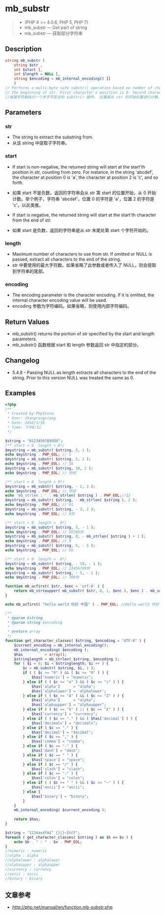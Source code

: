 # mb_substr
> - (PHP 4 >= 4.0.6, PHP 5, PHP 7)
> - mb_substr — Get part of string
> - mb_substr — 获取部分字符串

## Description
```php
string mb_substr ( 
    string $str ,
    int $start [,
    int $length = NULL [, 
    string $encoding = mb_internal_encoding() ]] 
    )
// Performs a multi-byte safe substr() operation based on number of characters. Position is counted from 
// the beginning of str. First character's position is 0. Second character position is 1, and so on.
//根据字符数执行一个多字节安全的 substr() 操作。 位置是从 str 的开始位置进行计数。 第一个字符的位置是 0。第二个字符的位置是 1，以此类推。
```
## Parameters
### str
- The string to extract the substring from.
- 从该 string 中提取子字符串。

### start
- If start is non-negative, the returned string will start at the start'th position in str, counting from zero. For instance, in the string 'abcdef', the character at position 0 is 'a', the character at position 2 is 'c', and so forth.
- 如果 start 不是负数，返回的字符串会从 str 第 start 的位置开始，从 0 开始计数。举个例子，字符串 'abcdef'，位置 0 的字符是 'a'，位置 2 的字符是 'c'，以此类推。

- If start is negative, the returned string will start at the start'th character from the end of str.
- 如果 start 是负数，返回的字符串是从 str 末尾处第 start 个字符开始的。

### length
- Maximum number of characters to use from str. If omitted or NULL is passed, extract all characters to the end of the string.
- str 中要使用的最大字符数。如果省略了此参数或者传入了 NULL，则会提取到字符串的尾部。

### encoding
- The encoding parameter is the character encoding. If it is omitted, the internal character encoding value will be used.
- encoding 参数为字符编码。如果省略，则使用内部字符编码。

## Return Values
- mb_substr() returns the portion of str specified by the start and length parameters.
- mb_substr() 函数根据 start 和 length 参数返回 str 中指定的部分。

## Changelog
- 5.4.8	- Passing NULL as length extracts all characters to the end of the string. Prior to this version NULL was treated the same as 0.

## Examples
```php
<?php
/**
 * Created by PhpStorm.
 * User: zhangrongxiang
 * Date: 2018/1/30
 * Time: 下午8:51
 */

$string = "0123456789你好";
/** start > 0  length > 0*/
$mystring = mb_substr( $string, 5, 1 );
echo $mystring . PHP_EOL; // 5
$mystring = mb_substr( $string, 5, 2 );
echo $mystring . PHP_EOL; // 56
$mystring = mb_substr( $string, 10, 2 );
echo $mystring . PHP_EOL; // 你好

/** start < 0  length > 0*/
$mystring = mb_substr( $string, - 2, 2 );
echo $mystring . PHP_EOL; // 你好
echo 'mb_strlen : ' . mb_strlen( $string ) . PHP_EOL;//12
$mystring = mb_substr( $string, - mb_strlen( $string ), 2 );
echo $mystring . PHP_EOL; // 01
$mystring = mb_substr( $string, - 3, 2 );
echo $mystring . PHP_EOL; // 9你

/** start > 0  length <  0*/
$mystring = mb_substr( $string, 5, - 1 );
echo $mystring . PHP_EOL; // 56789你
$mystring = mb_substr( $string, 0, - mb_strlen( $string ) + 1 );
echo $mystring . PHP_EOL; // 0
$mystring = mb_substr( $string, 5, - 5 );
echo $mystring . PHP_EOL; // 56

/** start < 0  length <  0*/
$mystring = mb_substr( $string, - 10, - 1 );
echo $mystring . PHP_EOL; // 23456789你
$mystring = mb_substr( $string, - 5, - 1 );
echo $mystring . PHP_EOL; // 789你

function mb_ucfirst( $str, $enc = 'utf-8' ) {
	return mb_strtoupper( mb_substr( $str, 0, 1, $enc ), $enc ) . mb_substr( $str, 1, mb_strlen( $str, $enc ), $enc );
}

echo mb_ucfirst( "hello world 你好 中国" ) . PHP_EOL; //Hello world 你好 中国

/**
 * @param $string
 * @param string $encoding
 *
 * @return array
 */
function get_character_classes( $string, $encoding = "UTF-8" ) {
	$current_encoding = mb_internal_encoding();
	mb_internal_encoding( $encoding );
	$has          = array();
	$stringlength = mb_strlen( $string, $encoding );
	for ( $i = 0; $i < $stringlength; $i ++ ) {
		$c = mb_substr( $string, $i, 1 );
		if ( ( $c >= "0" ) && ( $c <= "9" ) ) {
			$has['numeric'] = "numeric";
		} else if ( ( $c >= "a" ) && ( $c <= "z" ) ) {
			$has['alpha']      = "alpha";
			$has['alphalower'] = 'alphalower';
		} else if ( ( $c >= "A" ) && ( $c <= "Z" ) ) {
			$has['alpha']      = "alpha";
			$has['alphaupper'] = "alphaupper";
		} else if ( ( $c == "$" ) || ( $c == "£" ) ) {
			$has['currency'] = "currency";
		} else if ( ( $c == "." ) && ( $has['decimal'] ) ) {
			$has['decimals'] = "decimals";
		} else if ( $c == "." ) {
			$has['decimal'] = "decimal";
		} else if ( $c == "," ) {
			$has['comma'] = "comma";
		} else if ( $c == "-" ) {
			$has['dash'] = "dash";
		} else if ( $c == " " ) {
			$has['space'] = "space";
		} else if ( $c == "/" ) {
			$has['slash'] = "slash";
		} else if ( $c == ":" ) {
			$has['colon'] = "colon";
		} else if ( ( $c >= " " ) && ( $c <= "~" ) ) {
			$has['ascii'] = "ascii";
		} else {
			$has['binary'] = "binary";
		}
	}
	mb_internal_encoding( $current_encoding );
	
	return $has;
}

$string = "1234asdfA£^_{}|}~žščř";
foreach ( get_character_classes( $string ) as $k => $v ) {
	echo $k . " : " . $v . PHP_EOL;
}
//numeric : numeric
//alpha : alpha
//alphalower : alphalower
//alphaupper : alphaupper
//currency : currency
//ascii : ascii
//binary : binary

```
## 文章参考
- <http://php.net/manual/en/function.mb-substr.php>
